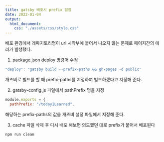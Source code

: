 ```yaml
---
title: gatsby 배포시 prefix 설정
date: 2022-01-04
output:
  html_document:
    css: "./assets/css/style.css"
---
```


배포 환경에서 레파지토리명이 url 시작부에 붙어서 나오지 않는 문제로 페이지간의 에러가 발생했다.

1. package.json deploy 명령어 수정

```js
"deploy": "gatsby build --prefix-paths && gh-pages -d public"
```

개츠비로 빌드를 할 때 prefix-paths를 지정하여 빌드하겠다고 지정해 준다.

2. gatsby-config.js 파일에서 pathPrefix 명을 지정

```js
module.exports = {
  pathPrefix: "/todayILearned",
```

해당하는 prefix-paths의 값을 개츠비 설정 파일에서 지정해 준다.

3. cache 파일 삭제 후 다시 배포 해보면 의도했던 대로 prefix가 붙어서 배포된다

```
npm run clean
```
